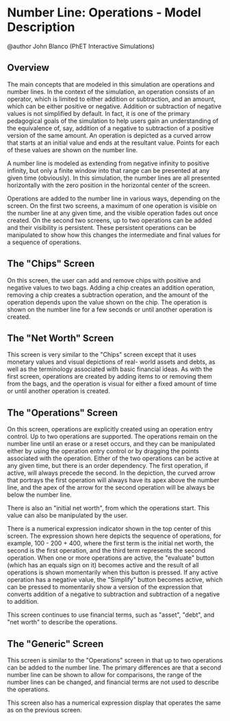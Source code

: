 # Number Line: Operations - Model Description

@author John Blanco (PhET Interactive Simulations)

## Overview

The main concepts that are modeled in this simulation are operations and number lines.  In the context of the
simulation, an operation consists of an operator, which is limited to either addition or subtraction, and an amount,
which can be either positive or negative.  Addition or subtraction of negative values is not simplified by default.  In
fact, it is one of the primary pedagogical goals of the simulation to help users gain an understanding of the
equivalence of, say, addition of a negative to subtraction of a positive version of the same amount.  An operation is
depicted as a curved arrow that starts at an initial value and ends at the resultant value.  Points for each of these
values are shown on the number line. 

A number line is modeled as extending from negative infinity to positive infinity, but only a finite window into that
range can be presented at any given time (obviously).  In this simulation, the number lines are all presented
horizontally with the zero position in the horizontal center of the screen.

Operations are added to the number line in various ways, depending on the screen.  On the first two screens, a maximum
of one operation is visible on the number line at any given time, and the visible operation fades out once created.  On
the second two screens, up to two operations can be added and their visibility is persistent.  These persistent
operations can be manipulated to show how this changes the intermediate and final values for a sequence of operations. 

## The "Chips" Screen

On this screen, the user can add and remove chips with positive and negative values to two bags.  Adding a chip creates
an addition operation, removing a chip creates a subtraction operation, and the amount of the operation depends upon the
value shown on the chip.  The operation is shown on the number line for a few seconds or until another operation is
created.

## The "Net Worth" Screen

This screen is very similar to the "Chips" screen except that it uses monetary values and visual depictions of real-
world assets and debts, as well as the terminology associated with basic financial ideas.  As with the first screen,
operations are created by adding items to or removing them from the bags, and the operation is visual for either a fixed
amount of time or until another operation is created.

## The "Operations" Screen

On this screen, operations are explicitly created using an operation entry control.  Up to two operations are supported.
The operations remain on the number line until an erase or a reset occurs, and they can be manipulated either by using
the operation entry control or by dragging the points associated with the operation.  Either of the two operations can
be active at any given time, but there is an order dependency.  The first operation, if active, will always precede the
second.  In the depiction, the curved arrow that portrays the first operation will always have its apex above the
number line, and the apex of the arrow for the second operation will be always be below the number line. 

There is also an "initial net worth", from which the operations start.  This value can also be manipulated by the user.

There is a numerical expression indicator shown in the top center of this screen.  The expression shown here depicts
the sequence of operations, for example, 100 - 200 + 400, where the first term is the initial net worth, the second is
the first operation, and the third term represents the second operation.  When one or more operations are active, the
"evaluate" button (which has an equals sign on it) becomes active and the result of all operations is shown momentarily
when this button is pressed.  If any active operation has a negative value, the "Simplify" button becomes active, which
can be pressed to momentarily show a version of the expression that converts addition of a negative to subtraction and
subtraction of a negative to addition. 

This screen continues to use financial terms, such as "asset", "debt", and "net worth" to describe the operations.

## The "Generic" Screen

This screen is similar to the "Operations" screen in that up to two operations can be added to the number line.  The
primary differences are that a second number line can be shown to allow for comparisons, the range of the number lines
can be changed, and financial terms are not used to describe the operations.

This screen also has a numerical expression display that operates the same as on the previous screen.